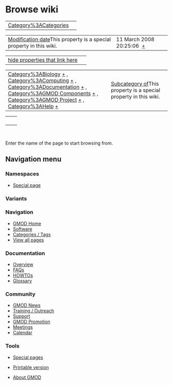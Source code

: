 



<span id="top"></span>




# <span dir="auto">Browse wiki</span>






|  |  |
|----|----|
| [Category%3ACategories](/wiki/Category%3ACategories "Category%3ACategories") |  |

|  |  |
|----|----|
| <span class="smw-highlighter" data-type="1" state="inline" data-title="Property"><span class="smwbuiltin">[Modification date](/wiki/Property:Modification_date "Property:Modification date")</span><span class="smwttcontent">This property is a special property in this wiki.</span></span> | <span class="smwb-value">11 March 2008 20:25:06  <span class="smwsearch">[+](/wiki/Special%3ASearchByProperty/Modification-20date/11-20March-202008-2020:25:06 "Special%3ASearchByProperty/Modification-20date/11-20March-202008-2020:25:06")</span></span> |

<span id="smw_browse_incoming"></span>

|  |  |
|----|----|
| [hide properties that link here](/mediawiki/index.php?title=Special:Browse&offset=0&dir=out&article=Category%3ACategories)  |  |

|  |  |
|----|----|
| <span class="smwb-ivalue">[Category%3ABiology](/wiki/Category%3ABiology "Category%3ABiology") <span class="smwbrowse">[+](/wiki/Special%3ABrowse/Category%3ABiology "Special%3ABrowse/Category%3ABiology")</span></span> , <span class="smwb-ivalue">[Category%3AComputing](/wiki/Category%3AComputing "Category%3AComputing") <span class="smwbrowse">[+](/wiki/Special%3ABrowse/Category%3AComputing "Special%3ABrowse/Category%3AComputing")</span></span> , <span class="smwb-ivalue">[Category%3ADocumentation](/wiki/Category%3ADocumentation "Category%3ADocumentation") <span class="smwbrowse">[+](/wiki/Special%3ABrowse/Category%3ADocumentation "Special%3ABrowse/Category%3ADocumentation")</span></span> , <span class="smwb-ivalue">[Category%3AGMOD Components](/wiki/Category%3AGMOD_Components "Category%3AGMOD Components") <span class="smwbrowse">[+](/wiki/Special%3ABrowse/Category%3AGMOD-20Components "Special%3ABrowse/Category%3AGMOD-20Components")</span></span> , <span class="smwb-ivalue">[Category%3AGMOD Project](/wiki/Category%3AGMOD_Project "Category%3AGMOD Project") <span class="smwbrowse">[+](/wiki/Special%3ABrowse/Category%3AGMOD-20Project "Special%3ABrowse/Category%3AGMOD-20Project")</span></span> , <span class="smwb-ivalue">[Category%3AHelp](/wiki/Category%3AHelp "Category%3AHelp") <span class="smwbrowse">[+](/wiki/Special%3ABrowse/Category%3AHelp "Special%3ABrowse/Category%3AHelp")</span></span> | <span class="smw-highlighter" data-type="1" state="inline" data-title="Property"><span class="smwbuiltin">[Subcategory of](/wiki/Property:Subcategory_of "Property:Subcategory of")</span><span class="smwttcontent">This property is a special property in this wiki.</span></span> |

|     |     |
|-----|-----|
|     |     |

 

Enter the name of the page to start browsing from.  








## Navigation menu



### Namespaces

- <span id="ca-nstab-special">[Special
  page](/wiki/Special%3ABrowse/Category%3ACategories "This is a special page, you cannot edit the page itself")</span>


### 

### Variants[](#)









<a href="/wiki/Main_Page"
style="background-image: url(http://gmod.org/images/GMOD-cogs.png);"
title="Visit the main page"></a>


### Navigation



- <span id="n-GMOD-Home">[GMOD Home](/wiki/Main_Page)</span>
- <span id="n-Software">[Software](/wiki/GMOD_Components)</span>
- <span id="n-Categories-.2F-Tags">[Categories /
  Tags](/wiki/Categories)</span>
- <span id="n-View-all-pages">[View all
  pages](/wiki/Special:AllPages)</span>




### Documentation



- <span id="n-Overview">[Overview](/wiki/Overview)</span>
- <span id="n-FAQs">[FAQs](/wiki/Category%3AFAQ)</span>
- <span id="n-HOWTOs">[HOWTOs](/wiki/Category%3AHOWTO)</span>
- <span id="n-Glossary">[Glossary](/wiki/Glossary)</span>




### Community



- <span id="n-GMOD-News">[GMOD News](/wiki/GMOD_News)</span>
- <span id="n-Training-.2F-Outreach">[Training /
  Outreach](/wiki/Training_and_Outreach)</span>
- <span id="n-Support">[Support](/wiki/Support)</span>
- <span id="n-GMOD-Promotion">[GMOD
  Promotion](/wiki/GMOD_Promotion)</span>
- <span id="n-Meetings">[Meetings](/wiki/Meetings)</span>
- <span id="n-Calendar">[Calendar](/wiki/Calendar)</span>




### Tools



- <span id="t-specialpages"><a href="/wiki/Special%3ASpecialPages" accesskey="q"
  title="A list of all special pages [q]">Special pages</a></span>
- <span id="t-print"><a
  href="/mediawiki/index.php?title=Special%3ABrowse/Category%3ACategories&amp;printable=yes"
  rel="alternate" accesskey="p"
  title="Printable version of this page [p]">Printable version</a></span>





- <span id="footer-places-about">[About
  GMOD](/wiki/GMOD%3AAbout "GMOD%3AAbout")</span>

<!-- -->




